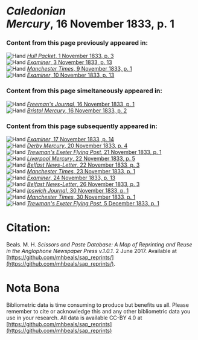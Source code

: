 # *Caledonian Mercury*, 16 November 1833, p. 1  
  
### Content from this page previously appeared in:  
![Hand](http://scissorsandpaste.net/wp-content/uploads/2017/06/smallhandpointer.png) [*Hull Packet*, 1 November 1833, p. 3](https://mhbeals.github.io/sap_html/Hull-Packet/Hull-Packet-1-November-1833-p-3)  
![Hand](http://scissorsandpaste.net/wp-content/uploads/2017/06/smallhandpointer.png) [*Examiner*, 3 November 1833, p. 13](https://mhbeals.github.io/sap_html/Examiner/Examiner-3-November-1833-p-13)  
![Hand](http://scissorsandpaste.net/wp-content/uploads/2017/06/smallhandpointer.png) [*Manchester Times*, 9 November 1833, p. 1](https://mhbeals.github.io/sap_html/Manchester-Times/Manchester-Times-9-November-1833-p-1)  
![Hand](http://scissorsandpaste.net/wp-content/uploads/2017/06/smallhandpointer.png) [*Examiner*, 10 November 1833, p. 13](https://mhbeals.github.io/sap_html/Examiner/Examiner-10-November-1833-p-13)  
  
### Content from this page simeltaneously appeared in:  
![Hand](http://scissorsandpaste.net/wp-content/uploads/2017/06/smallhandpointer.png) [*Freeman's Journal*, 16 November 1833, p. 1](https://mhbeals.github.io/sap_html/Freeman's-Journal/Freeman's-Journal-16-November-1833-p-1)  
![Hand](http://scissorsandpaste.net/wp-content/uploads/2017/06/smallhandpointer.png) [*Bristol Mercury*, 16 November 1833, p. 2](https://mhbeals.github.io/sap_html/Bristol-Mercury/Bristol-Mercury-16-November-1833-p-2)  
  
### Content from this page subsequently appeared in:  
![Hand](http://scissorsandpaste.net/wp-content/uploads/2017/06/smallhandpointer.png) [*Examiner*, 17 November 1833, p. 14](https://mhbeals.github.io/sap_html/Examiner/Examiner-17-November-1833-p-14)  
![Hand](http://scissorsandpaste.net/wp-content/uploads/2017/06/smallhandpointer.png) [*Derby Mercury*, 20 November 1833, p. 4](https://mhbeals.github.io/sap_html/Derby-Mercury/Derby-Mercury-20-November-1833-p-4)  
![Hand](http://scissorsandpaste.net/wp-content/uploads/2017/06/smallhandpointer.png) [*Trewman's Exeter Flying Post*, 21 November 1833, p. 1](https://mhbeals.github.io/sap_html/Trewman's-Exeter-Flying-Post/Trewman's-Exeter-Flying-Post-21-November-1833-p-1)  
![Hand](http://scissorsandpaste.net/wp-content/uploads/2017/06/smallhandpointer.png) [*Liverpool Mercury*, 22 November 1833, p. 5](https://mhbeals.github.io/sap_html/Liverpool-Mercury/Liverpool-Mercury-22-November-1833-p-5)  
![Hand](http://scissorsandpaste.net/wp-content/uploads/2017/06/smallhandpointer.png) [*Belfast News-Letter*, 22 November 1833, p. 3](https://mhbeals.github.io/sap_html/Belfast-News-Letter/Belfast-News-Letter-22-November-1833-p-3)  
![Hand](http://scissorsandpaste.net/wp-content/uploads/2017/06/smallhandpointer.png) [*Manchester Times*, 23 November 1833, p. 1](https://mhbeals.github.io/sap_html/Manchester-Times/Manchester-Times-23-November-1833-p-1)  
![Hand](http://scissorsandpaste.net/wp-content/uploads/2017/06/smallhandpointer.png) [*Examiner*, 24 November 1833, p. 13](https://mhbeals.github.io/sap_html/Examiner/Examiner-24-November-1833-p-13)  
![Hand](http://scissorsandpaste.net/wp-content/uploads/2017/06/smallhandpointer.png) [*Belfast News-Letter*, 26 November 1833, p. 3](https://mhbeals.github.io/sap_html/Belfast-News-Letter/Belfast-News-Letter-26-November-1833-p-3)  
![Hand](http://scissorsandpaste.net/wp-content/uploads/2017/06/smallhandpointer.png) [*Ipswich Journal*, 30 November 1833, p. 1](https://mhbeals.github.io/sap_html/Ipswich-Journal/Ipswich-Journal-30-November-1833-p-1)  
![Hand](http://scissorsandpaste.net/wp-content/uploads/2017/06/smallhandpointer.png) [*Manchester Times*, 30 November 1833, p. 1](https://mhbeals.github.io/sap_html/Manchester-Times/Manchester-Times-30-November-1833-p-1)  
![Hand](http://scissorsandpaste.net/wp-content/uploads/2017/06/smallhandpointer.png) [*Trewman's Exeter Flying Post*, 5 December 1833, p. 1](https://mhbeals.github.io/sap_html/Trewman's-Exeter-Flying-Post/Trewman's-Exeter-Flying-Post-5-December-1833-p-1)  


# Citation: 

Beals. M. H. *Scissors and Paste Database: A Map of Reprinting and Reuse in the Anglophone Newspaper Press v.1.0.1.* 2 June 2017. Available at [https://github.com/mhbeals/sap_reprints/](https://github.com/mhbeals/sap_reprints/). 

# Nota Bona

Bibliometric data is time consuming to produce but benefits us all. Please remember to cite or acknowledge this and any other bibliometric data you use in your research. All data is available CC-BY 4.0 at [https://github.com/mhbeals/sap_reprints](https://github.com/mhbeals/sap_reprints)